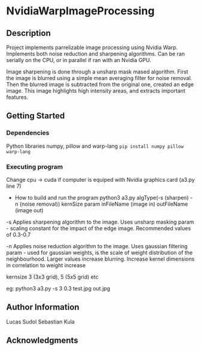 # NvidiaWarpImageProcessing

## Description
Project implements parrelizable image processing using Nvidia Warp. Implements both noise reduction and sharpening algorithms. Can be ran serially on the CPU, or in parallel if ran with an Nvidia GPU. 

Image sharpening is done through a unsharp mask mased algorithm. First the image is blurred using a simple mean averaging filter for noise removal. Then the blurred image is subtracted from the original one, created an edge image. This image highlights high intensity areas, and extracts important features. 

## Getting Started

### Dependencies
Python libraries numpy, pillow and warp-lang
```pip install numpy pillow warp-lang```

### Executing program
Change cpu -> cuda if computer is equiped with Nvidia graphics card (a3.py line 7)

* How to build and run the program
python3 a3.py  algType(-s (sharpen) -n (noise removal)) kernSize param inFileName (image in) outFileName (image out)

-s Applies sharpening algorithm to the image. Uses unsharp masking
    param - scaling constant for the impact of the edge image. Recommended values of 0.3-0.7 

-n Applies noise reduction algorithm to the image. Uses gaussian filtering
    param - used for gaussian weights, is the scale of weight distribution of the neighbourhood. Larger values increase blurring. Increase kernel dimensions in correlation to weight increase

kernsize 3 (3x3 grid), 5 (5x5 grid) etc

eg: python3 a3.py -s 3 0.3 test.jpg out.jpg

## Author Information
Lucas Sudol
Sebastian Kula


## Acknowledgments